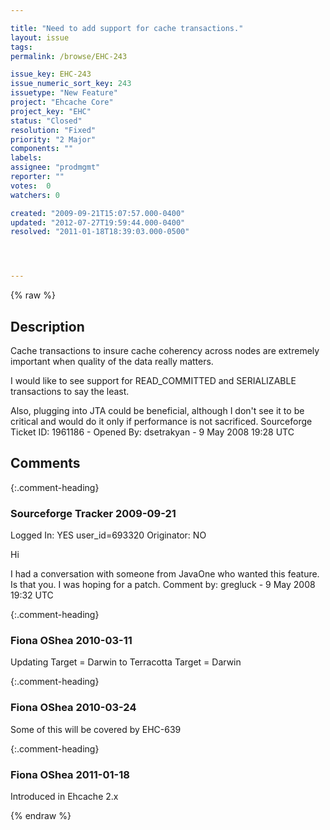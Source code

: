 ```yaml
---

title: "Need to add support for cache transactions."
layout: issue
tags: 
permalink: /browse/EHC-243

issue_key: EHC-243
issue_numeric_sort_key: 243
issuetype: "New Feature"
project: "Ehcache Core"
project_key: "EHC"
status: "Closed"
resolution: "Fixed"
priority: "2 Major"
components: ""
labels: 
assignee: "prodmgmt"
reporter: ""
votes:  0
watchers: 0

created: "2009-09-21T15:07:57.000-0400"
updated: "2012-07-27T19:59:44.000-0400"
resolved: "2011-01-18T18:39:03.000-0500"




---
```


{% raw %}

## Description

<div markdown="1" class="description">

Cache transactions to insure cache coherency across nodes  are extremely important when quality of the data really matters.

I would like to see support for READ\_COMMITTED and SERIALIZABLE transactions to say the least.

Also, plugging into JTA could be beneficial, although I don't see it to be critical and would do it only if performance is not sacrificed.
Sourceforge Ticket ID: 1961186 - Opened By: dsetrakyan - 9 May 2008 19:28 UTC

</div>

## Comments


{:.comment-heading}
### **Sourceforge Tracker** <span class="date">2009-09-21</span>

<div markdown="1" class="comment">

Logged In: YES 
user\_id=693320
Originator: NO

Hi

I had a conversation with someone from JavaOne who wanted this feature. Is that you. I was hoping for a patch.
Comment by: gregluck - 9 May 2008 19:32 UTC

</div>


{:.comment-heading}
### **Fiona OShea** <span class="date">2010-03-11</span>

<div markdown="1" class="comment">

Updating Target = Darwin to Terracotta Target = Darwin

</div>


{:.comment-heading}
### **Fiona OShea** <span class="date">2010-03-24</span>

<div markdown="1" class="comment">

Some of this will be covered by EHC-639

</div>


{:.comment-heading}
### **Fiona OShea** <span class="date">2011-01-18</span>

<div markdown="1" class="comment">

Introduced in Ehcache 2.x

</div>



{% endraw %}
